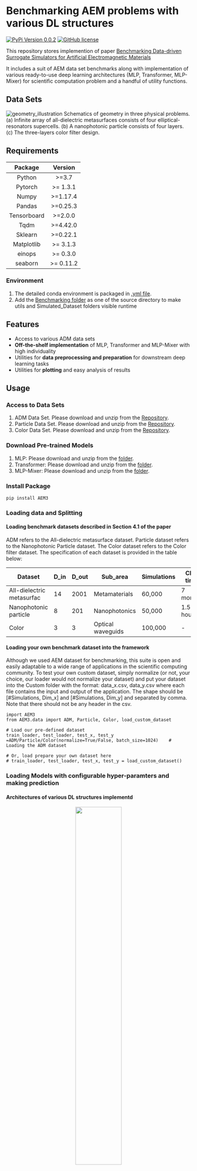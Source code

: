 # Benchmarking AEM problems with various DL structures 
[![PyPi Version 0.0.2](https://img.shields.io/badge/pypi-0.0.2-brightgreen)](https://badge.fury.io/py/pypi)
[![GitHub license](https://img.shields.io/github/license/Naereen/StrapDown.js.svg)](https://github.com/Naereen/StrapDown.js/blob/master/LICENSE)


This repository stores implemention of paper [Benchmarking Data-driven Surrogate Simulators for Artificial Electromagnetic Materials]() 

It includes a suit of AEM data set benchmarks along with implementation of various ready-to-use deep learning architectures (MLP, Transformer, MLP-Mixer) for scientific computation problem and a handful of utility functions.

## Data Sets
![geometry_illustration](./images/geometry_illustration.png)
Schematics of geometry in three physical problems. (a) Infinite array of all-dielectric metasurfaces consists of four elliptical-resonators supercells. (b) A nanophotonic particle consists of four layers. (c) The three-layers color filter design.

## Requirements
| Package | Version |
|:---------------------------------------------:|:------------------------------------------------------------------:|
| Python | \>=3.7 |
| Pytorch | \>= 1.3.1 |
| Numpy  | \>=1.17.4 |
| Pandas | \>=0.25.3 |
| Tensorboard | \>=2.0.0 |
| Tqdm| \>=4.42.0 |
| Sklearn | \>=0.22.1|
| Matplotlib | \>= 3.1.3|
| einops | \>= 0.3.0|
| seaborn | \>= 0.11.2|
### Environment
1. The detailed conda environment is packaged in [.yml file](./demo/environment_droplet.yml).
2. Add the [Benchmarking folder](./Benchmarking%20Algorithms) as one of the source directory to make utils and Simulated_Dataset folders 
visible runtime

## Features 
* Access to various ADM data sets 
* **Off-the-shelf implementation** of MLP, Transformer and MLP-Mixer with high individuality
* Utilities for **data preprocessing and preparation** for downstream deep learning tasks
* Utilities for **plotting** and easy analysis of results


## Usage

### Access to Data Sets
1. ADM Data Set. Please download and unzip from the [Repository](https://doi.org/10.7924/r4jm2bv29).
2. Particle Data Set. Please download and unzip from the [Repository](https://doi.org/10.7924/r4jm2bv29).
3. Color Data Set. Please download and unzip from the [Repository](http://dx.doi.org/10.5258/SOTON/D1686).

### Download Pre-trained Models 
1. MLP: Please download and unzip from the [folder]().
2. Transformer: Please download and unzip from the [folder]().
3. MLP-Mixer: Please download and unzip from the [folder]().

### Install Package
```
pip install AEM3
```

### Loading data and Splitting
#### Loading benchmark datasets described in Section 4.1 of the paper

ADM refers to the All-dielectric metasurface dataset. Particle dataset refers to the Nanophotonic Particle dataset. The Color dataset refers to the Color filter dataset. The specification of each dataset is provided in the table below:

| Dataset                    | D_in | D_out | Sub_area          | Simulations | CPU time  |
|----------------------------|------|-------|-------------------|-------------|-----------|
|  All-dielectric metasurfac | 14   | 2001  | Metamaterials     | 60,000      | 7 months  |
| Nanophotonic particle      | 8    | 201   | Nanophotonics     | 50,000      | 1.5 hours |
| Color                      | 3    | 3     | Optical waveguids | 100,000     | -         |


#### Loading your own benchmark dataset into the framework
Although we used AEM dataset for benchmarking, this suite is open and easily adaptable to a wide range of applications in the scientific computing community. To test your own custom dataset, simply normalize (or not, your choice, our loader would not normalize your dataset) and put your dataset into the Custom folder with the format: data_x.csv, data_y.csv where each file contains the input and output of the application. The shape should be [#Simulations, Dim_x] and [#Simulations, Dim_y] and separated by comma. Note that there should not be any header in the csv.

```
import AEM3
from AEM3.data import ADM, Particle, Color, load_custom_dataset

# Load our pre-defined dataset
train_loader, test_loader, test_x, test_y =ADM/Particle/Color(normalize=True/False, batch_size=1024)    # Loading the ADM dataset

# Or, load prepare your own dataset here
# train_loader, test_loader, test_x, test_y = load_custom_dataset()
```


### Loading Models with configurable hyper-paramters and making prediction

#### Architectures of various DL structures implementd
<p align="center">
  <img src="./images/Arch.png" width=50% height=50% >
</p>

As dscribed in section 5 in the paper, the architectures are modified slightly from the original Mixer and Transformer models to fit our scientific computing background. 

#### Model hyper-parameter adjustment

```
from models.Mixer import DukeMIXER
from models.MLP import DukeMLP
from models.Transformer import DukeTransformer

# Defining all the models here (We highly recommend training the models one by one due to GPU RAM constraints
model= DukeTransformer(dim_g, dim_s, feature_channel_num=32, nhead_encoder=8, 
                                        dim_fc_encoder=64, num_encoder_layer=6, head_linear=None, 
                                        tail_linear=None, sequence_length=8, model_name=None, 
                                        ckpt_dir=os.path.join(os.path.abspath(''), 'models','Transformer'))
# model = DukeMLP(...)
# model = DukeMIXER(...)

# Model training code
model.train(train_loader, test_loader, epochs=500, optm='Adam', reg_scale=5e-4, lr=1e-3, 
                        lr_schedueler_name='reduce_plateau',lr_decay_rate=0.3, eval_step=10)

# Loading our provided pretrained model if you don't want to train it or just want to reproduce our result
model.load_retrain_from_paper(dataset_name='Particle'/'ADM'/'Color')

# Loading the model you just trained or hypersweeped
model.load_model(model_directory='YOUR_MODEL_DIRECOTRY')

# Model inference code: Give it X, output Y
pred_Y = model(test_X)

# Model evaluation code: Give it test_X, test_Y, output MSE and generate a plot of MSE histogram in \data
MSE = model.evaluate(test_x, test_y, save_dir'data/')

```


### Performance of various DL structures on benchmark ADM data sets
<p align="center">
<img src="./images/Main_perf_plot.png" width=70% height=50%>
</p>

### Relative size of our pre-trained networks
<p align="center">
<img src="./images/relative_size_vertical.png" width=30% height=50%>
</p>


## Support

Please file an issue [here](https://github.com/ydeng-MLM/ML_MM_Benchmark/issues).

## License

The project is licensed under the [MIT license](https://github.com/ydeng-MLM/ML_MM_Benchmark/blob/main/LICENSE).

Please cite this work if some of the code or datasets are helpful in your scientific endeavours. For specific datasets, please also cite the respective original source(s), given in the preprint.
